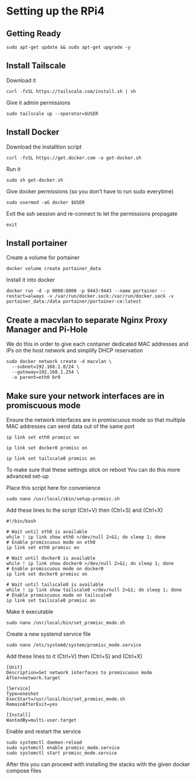 # Setting up the RPi4

## Getting Ready
```
sudo apt-get update && sudo apt-get upgrade -y
```

## Install Tailscale

Download it
```
curl -fsSL https://tailscale.com/install.sh | sh
```

Give it admin permissions
```
sudo tailscale up --operator=$USER
```

## Install Docker
Download the installtion script
```
curl -fsSL https://get.docker.com -o get-docker.sh
```

Run it
```
sudo sh get-docker.sh
```

Give docker permissions (so you don't have to run sudo everytime)
```
sudo usermod -aG docker $USER
```

Exit the ssh session and re-connect to let the permissions propagate
```
exit
```

## Install portainer
Create a volume for portainer
```
docker volume create portainer_data
```
Install it into docker
```
docker run -d -p 8000:8000 -p 9443:9443 --name portainer --restart=always -v /var/run/docker.sock:/var/run/docker.sock -v portainer_data:/data portainer/portainer-ce:latest
```

## Create a macvlan to separate Nginx Proxy Manager and Pi-Hole

We do this in order to give each container dedicated MAC addresses and IPs on the host network and simplify DHCP reservation
```
sudo docker network create -d macvlan \
  --subnet=192.168.1.0/24 \
  --gateway=192.168.1.254 \
  -o parent=eth0 br0
```

## Make sure your network interfaces are in promiscuous mode
Ensure the network interfaces are in promiscuous mode so that multiple MAC addresses can send data out of the same port
```
ip link set eth0 promisc on
```
```
ip link set docker0 promisc on
```
```
ip link set tailscale0 promisc on
```

To make sure that these settings stick on reboot
You can do this more advanced set-up

Place this script here for convenience
```
sudo nano /usr/local/sbin/setup-promisc.sh
```

Add these lines to the script (Ctrl+V) then (Ctrl+S) and (Ctrl+X)
```
#!/bin/bash

# Wait until eth0 is available
while ! ip link show eth0 >/dev/null 2>&1; do sleep 1; done
# Enable promiscuous mode on eth0
ip link set eth0 promisc on

# Wait until docker0 is available
while ! ip link show docker0 >/dev/null 2>&1; do sleep 1; done
# Enable promiscuous mode on docker0
ip link set docker0 promisc on

# Wait until tailscale0 is available
while ! ip link show tailscale0 >/dev/null 2>&1; do sleep 1; done
# Enable promiscuous mode on tailscale0
ip link set tailscale0 promisc on
```

Make it executable
```
sudo nano /usr/local/bin/set_promisc_mode.sh
```

Create a new systemd service file
```
sudo nano /etc/systemd/system/promisc_mode.service
```

Add these lines to it (Ctrl+V) then (Ctrl+S) and (Ctrl+X)
```
[Unit]
Description=Set network interfaces to promiscuous mode
After=network.target

[Service]
Type=oneshot
ExecStart=/usr/local/bin/set_promisc_mode.sh
RemainAfterExit=yes

[Install]
WantedBy=multi-user.target
```

Enable and restart the service
```
sudo systemctl daemon-reload
sudo systemctl enable promisc_mode.service
sudo systemctl start promisc_mode.service
```

After this you can proceed with installing the stacks with the given docker compose files